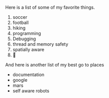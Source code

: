 Here is a list of some of my favorite things.
1. soccer
2. football
3. hiking
4. programming
  1. Debugging
  2. thread and memory safety
  3. spatially aware
  4. 🎈

And here is another list of my best go to places
- documentation
- google
- mars
- self aware robots
